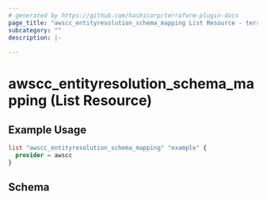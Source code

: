 ```yaml
---
# generated by https://github.com/hashicorp/terraform-plugin-docs
page_title: "awscc_entityresolution_schema_mapping List Resource - terraform-provider-awscc"
subcategory: ""
description: |-
  
---
```


# awscc_entityresolution_schema_mapping (List Resource)



## Example Usage

```terraform
list "awscc_entityresolution_schema_mapping" "example" {
  provider = awscc
}
```

<!-- schema generated by tfplugindocs -->
## Schema
